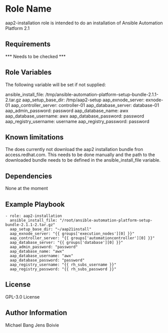 Role Name
=========

aap2-installation role is intended to do an installation of Ansible Automation Platform 2.1

Requirements
------------

*** Needs to be checked ***

Role Variables
--------------

The following variable will be set if not supplied:

ansible_install_file: /tmp/ansible-automation-platform-setup-bundle-2.1.1-2.tar.gz
aap_setup_base_dir: /tmp/aap2-setup
aap_exnode_server: exnode-01
aap_controller_server: controller-01
aap_database_server: database-01
aap_admin_password: password
aap_database_name: awx
aap_database_username: awx
aap_database_password: password
aap_registry_username: username
aap_registry_password: password

Known limitations
-----------------

The does currently not download the aap2 installation bundle fron access.redhat.com.
This needs to be done manually and the path to the downloaded bundle needs to be defined in the
ansible_install_file variable.

Dependencies
------------

None at the moment

Example Playbook
----------------

    - role: aap2-installation
      ansible_install_file: "/root/ansible-automation-platform-setup-bundle-2.1.1-2.tar.gz"
      aap_setup_base_dir: "~/aap21install"
      aap_exnode_server: "{{ groups['execution_nodes'][0] }}"
      aap_controller_server: "{{ groups['automationcontroller'][0] }}"
      aap_database_server: "{{ groups['database'][0] }}"
      aap_admin_password: "password"
      aap_database_name: "awx"
      aap_database_username: "awx"
      aap_database_password: "password"
      aap_registry_username: "{{ rh_subs_username }}"
      aap_registry_password: "{{ rh_subs_password }}"

License
-------

GPL-3.0 License

Author Information
------------------

Michael Bang
Jens Boivie
